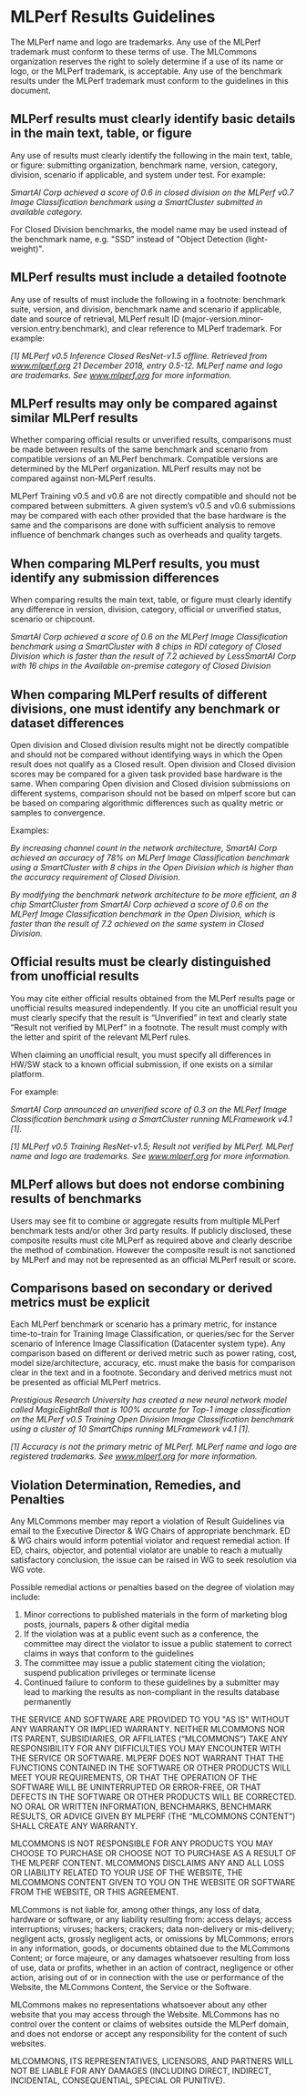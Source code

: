 # MLPerf Results Guidelines

The MLPerf name and logo are trademarks. Any use of the MLPerf trademark must conform to these terms of use. The MLCommons organization reserves the right to solely determine if a use of its name or logo, or the MLPerf trademark, is acceptable. Any use of the benchmark results under the MLPerf trademark must conform to the guidelines in this document.

## MLPerf results must clearly identify basic details in the main text, table, or figure

Any use of results must clearly identify the following in the main text, table, or figure: submitting organization, benchmark name, version, category, division, scenario if applicable, and system under test. For example:

_SmartAI Corp achieved a score of 0.6 in closed division on the MLPerf v0.7 Image Classification benchmark using a SmartCluster submitted in available category._

For Closed Division benchmarks, the model name may be used instead of the benchmark name, e.g. "SSD" instead of "Object Detection (light-weight)".

## MLPerf results must include a detailed footnote

Any use of results of must include the following in a footnote: benchmark suite, version, and division, benchmark name and scenario if applicable, date and source of retrieval, MLPerf result ID (major-version.minor-version.entry.benchmark), and clear reference to MLPerf trademark. For example:

_[1] MLPerf v0.5 Inference Closed ResNet-v1.5 offline. Retrieved from www.mlperf.org 21 December 2018, entry 0.5-12. MLPerf name and logo are trademarks. See www.mlperf.org for more information._

## MLPerf results may only be compared against similar MLPerf results

Whether comparing official results or unverified results, comparisons must be made between results of the same benchmark and scenario from compatible versions of an MLPerf benchmark. Compatible versions are determined by the MLPerf organization. MLPerf results may not be compared against non-MLPerf results.

MLPerf Training v0.5 and v0.6 are not directly compatible and should not be compared between submitters. A given system’s v0.5 and v0.6 submissions may be compared with each other provided that the base hardware is the same and the comparisons are done with sufficient analysis to remove influence of benchmark changes such as overheads and quality targets.

## When comparing MLPerf results, you must identify any submission differences

When comparing results the main text, table, or figure must clearly identify any difference in version, division, category, official or unverified status, scenario or chipcount. 

_SmartAI Corp achieved a score of 0.6 on the MLPerf Image Classification benchmark using a SmartCluster with 8 chips in RDI category of Closed Division which is faster than the result of 7.2 achieved by LessSmartAI Corp with 16 chips in the Available on-premise category of Closed Division_

## When comparing MLPerf results of different divisions, one must identify any benchmark or dataset differences

Open division and Closed division results might not be directly compatible and should not be compared without identifying ways in which the Open result does not qualify as a Closed result. Open division and Closed division scores may be compared for a given task provided base hardware is the same. When comparing Open division and Closed division submissions on different systems, comparison should not be based on mlperf score but can be based on comparing algorithmic differences such as quality metric or samples to convergence.

Examples:

_By increasing channel count in the network architecture, SmartAI Corp achieved an accuracy of 78% on MLPerf Image Classification benchmark using a SmartCluster with 8 chips in the Open Division which is higher than the accuracy requirement of Closed Division._

_By modifying the benchmark network architecture to be more efficient, an 8 chip SmartCluster from SmartAI Corp achieved a score of 0.6 on the MLPerf Image Classification benchmark in the Open Division, which is faster than the result of 7.2 achieved on the same system in Closed Division._

## Official results must be clearly distinguished from unofficial results

You may cite either official results obtained from the MLPerf results page or unofficial results measured independently. If you cite an unofficial result you must clearly specify that the result is “Unverified” in text and clearly state “Result not verified by MLPerf” in a footnote. The result must comply with the letter and spirit of the relevant MLPerf rules.

When claiming an unofficial result, you must specify all differences in HW/SW stack to a known official submission, if one exists on a similar platform.

For example:

_SmartAI Corp announced an unverified score of 0.3 on the MLPerf Image Classification benchmark using a SmartCluster running MLFramework v4.1 [1]._

_[1] MLPerf v0.5 Training ResNet-v1.5; Result not verified by MLPerf. MLPerf name and logo are trademarks. See www.mlperf.org for more information._

## MLPerf allows but does not endorse combining results of benchmarks

Users may see fit to combine or aggregate results from multiple MLPerf benchmark tests and/or other 3rd party results. If publicly disclosed, these composite results must cite MLPerf as required above and clearly describe the method of combination. However the composite result is not sanctioned by MLPerf and may not be represented as an official MLPerf result or score.

## Comparisons based on secondary or derived metrics must be explicit

Each MLPerf benchmark or scenario has a primary metric, for instance time-to-train for Training Image Classification, or queries/sec for the Server scenario of Inference Image Classification (Datacenter system type). Any comparison based on different or derived metric such as power rating, cost, model size/architecture, accuracy, etc. must make the basis for comparison clear in the text and in a footnote. Secondary and derived metrics must not be presented as official MLPerf metrics.

_Prestigious Research University has created a new neural network model called MagicEightBall that is 100% accurate for Top-1 image classification on the MLPerf v0.5 Training Open Division Image Classification benchmark using a cluster of 10 SmartChips running MLFramework v4.1 [1]._

_[1] Accuracy is not the primary metric of MLPerf. MLPerf name and logo are registered trademarks. See www.mlperf.org for more information._

## Violation Determination, Remedies, and Penalties

Any MLCommons member may report a violation of Result Guidelines via email to the Executive Director & WG Chairs of appropriate benchmark. ED & WG chairs would inform potential violator and request remedial action. If ED, chairs, objector, and potential violator are unable to reach a mutually satisfactory conclusion, the issue can be raised in WG to seek resolution via WG vote.

Possible remedial actions or penalties based on the degree of violation may include:
  1. Minor corrections to published materials in the form of marketing blog posts, journals, papers & other digital media
  2. If the violation was at a public event such as a conference, the committee may direct the violator to issue a public statement to correct claims in ways that conform to the guidelines
  3. The committee may issue a public statement citing the violation; suspend publication privileges or terminate license
  4. Continued failure to conform to these guidelines by a submitter may lead to marking the results as non-compliant in the results database permanently

THE SERVICE AND SOFTWARE ARE PROVIDED TO YOU "AS IS" WITHOUT ANY WARRANTY OR IMPLIED WARRANTY. NEITHER MLCOMMONS NOR ITS PARENT, SUBSIDIARIES, OR AFFILIATES (“MLCOMMONS”) TAKE ANY RESPONSIBILITY FOR ANY DIFFICULTIES YOU MAY ENCOUNTER WITH THE SERVICE OR SOFTWARE. MLPERF DOES NOT WARRANT THAT THE FUNCTIONS CONTAINED IN THE SOFTWARE OR OTHER PRODUCTS WILL MEET YOUR REQUIREMENTS, OR THAT THE OPERATION OF THE SOFTWARE WILL BE UNINTERRUPTED OR ERROR-FREE, OR THAT DEFECTS IN THE SOFTWARE OR OTHER PRODUCTS WILL BE CORRECTED. NO ORAL OR WRITTEN INFORMATION, BENCHMARKS, BENCHMARK RESULTS, OR ADVICE GIVEN BY MLPERF (THE “MLCOMMONS CONTENT”) SHALL CREATE ANY WARRANTY.

MLCOMMONS IS NOT RESPONSIBLE FOR ANY PRODUCTS YOU MAY CHOOSE TO PURCHASE OR CHOOSE NOT TO PURCHASE AS A RESULT OF THE MLPERF CONTENT. MLCOMMONS DISCLAIMS ANY AND ALL LOSS OR LIABILITY RELATED TO YOUR USE OF THE WEBSITE, THE MLCOMMONS CONTENT GIVEN TO YOU ON THE WEBSITE OR SOFTWARE FROM THE WEBSITE, OR THIS AGREEMENT.

MLCommons is not liable for, among other things, any loss of data, hardware or software, or any liability resulting from: access delays; access interruptions; viruses; hackers; crackers; data non-delivery or mis-delivery; negligent acts, grossly negligent acts, or omissions by MLCommons; errors in any information, goods, or documents obtained due to the MLCommons Content; or force majeure, or any damages whatsoever resulting from loss of use, data or profits, whether in an action of contract, negligence or other action, arising out of or in connection with the use or performance of the Website, the MLCommons Content, the Service or the Software.

MLCommons makes no representations whatsoever about any other website that you may access through the Website. MLCommons has no control over the content or claims of websites outside the MLPerf domain, and does not endorse or accept any responsibility for the content of such websites.

MLCOMMONS, ITS REPRESENTATIVES, LICENSORS, AND PARTNERS WILL NOT BE LIABLE FOR ANY DAMAGES (INCLUDING DIRECT, INDIRECT, INCIDENTAL, CONSEQUENTIAL, SPECIAL OR PUNITIVE).

